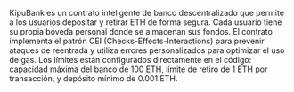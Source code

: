 KipuBank es un contrato inteligente de banco descentralizado que permite a los usuarios depositar y retirar ETH de forma segura. Cada usuario tiene su propia bóveda personal donde se almacenan sus fondos. El contrato implementa el patrón CEI (Checks-Effects-Interactions) para prevenir ataques de reentrada y utiliza errores personalizados para optimizar el uso de gas. Los límites están configurados directamente en el código: capacidad máxima del banco de 100 ETH, límite de retiro de 1 ETH por transacción, y depósito mínimo de 0.001 ETH.
